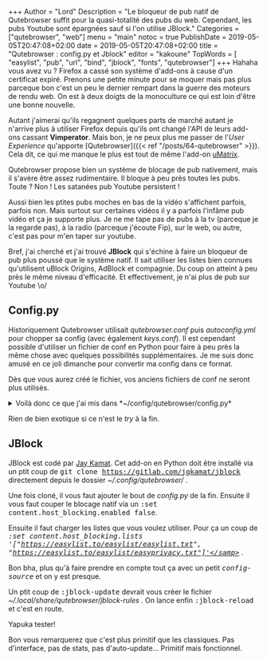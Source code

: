 +++
Author = "Lord"
Description = "Le bloqueur de pub natif de Qutebrowser suffit pour la quasi-totalité des pubs du web. Cependant, les pubs Youtube sont épargnées sauf si l'on utilise JBlock."
Categories = ["qutebrowser", "web"]
menu = "main"
notoc = true
PublishDate = 2019-05-05T20:47:08+02:00
date = 2019-05-05T20:47:08+02:00
title = "Qutebrowser : config.py et Jblock"
editor = "kakoune"
TopWords = [  "easylist", "pub", "url", "bind", "jblock", "fonts", "qutebrowser"]
+++
Hahaha vous avez vu ?
Firefox a cassé son système d'add-ons à cause d'un certificat expiré.
Prenons une petite minute pour se moquer mais pas plus parceque bon c'est un peu le dernier rempart dans la guerre des moteurs de rendu web.
On est à deux doigts de la monoculture ce qui est loin d'être une bonne nouvelle.

Autant j'aimerai qu'ils regagnent quelques parts de marché autant je n'arrive plus à utiliser Firefox depuis qu'ils ont changé l'API de leurs add-ons cassant **Vimperator**.
Mais bon, je ne peux plus me passer de l'*User Experience* qu'apporte [Qutebrowser]({{< ref "/posts/64-qutebrowser" >}}).
Cela dit, ce qui me manque le plus est tout de même l'add-on [uMatrix](https://geekfault.org/2016/05/11/umatrix-le-firewall-pour-navigateur/).

Qutebrowser propose bien un système de blocage de pub nativement, mais il s'avère être assez rudimentaire.
Il bloque à peu près toutes les pubs.
Toute ?
Non !
Les satanées pub Youtube persistent !

Aussi bien les ptites pubs moches en bas de la vidéo s'affichent parfois, parfois non.
Mais surtout sur certaines vidéos il y a parfois l'infâme pub vidéo et ça je supporte plus.
Je ne me tape pas de pubs à la tv (parceque je la regarde pas), à la radio (parceque j'écoute Fip), sur le web, ou autre, c'est pas pour m'en taper sur youtube.

Bref, j'ai cherché et j'ai trouvé **JBlock** qui s'échine à faire un bloqueur de pub plus poussé que le système natif.
Il sait utiliser les listes bien connues qu'utilisent uBlock Origins, AdBlock et compagnie.
Du coup on atteint à peu près le même niveau d'efficacité.
Et effectivement, je n'ai plus de pub sur Youtube \o/

## Config.py
Historiquement Qutebrowser utilisait *qutebrowser.conf* puis *autoconfig.yml* pour chopper sa config (avec également *keys.conf*).
Il est cependant possible d'utiliser un fichier de conf en Python pour faire à peu près la même chose avec quelques possibilités supplémentaires.
Je me suis donc amusé en ce joli dimanche pour convertir ma config dans ce format.

Dès que vous aurez créé le fichier, vos anciens fichiers de conf ne seront plus utilisés.

<details><summary>Voilà donc ce que j'ai mis dans *~/config/qutebrowser/config.py*</summary>
{{< highlight "python" >}}
from qutebrowser.config.configfiles import ConfigAPI
from qutebrowser.config.config import ConfigContainer

import sys, os

config = config
c = c

# Bindings
config.bind('o', 'set-cmd-text -s :open', mode='normal')
config.bind('O', 'set-cmd-text -s :open {url:pretty}', mode='normal')
config.bind('w', 'set-cmd-text -s :open -t', mode='normal')
config.bind('W', 'set-cmd-text -s :open -t {url:pretty}', mode='normal')
config.bind('Fy', 'hint links yank-primary', mode='normal')
config.bind('Fy', 'hint links yank-primary', mode='normal')
config.bind('yy', 'yank -s', mode='normal')
config.bind('m', 'spawn --detach mpv {url}', mode='normal')
config.bind('Fm', 'hint links spawn --detach mpv {hint-url}', mode='normal')
config.unbind('F')

#Config perso
c.editor.command = ["kakoune -e vim {}"]
c.zoom.default = 150
c.messages.timeout = 10000
c.downloads.remove_finished = 30000
c.content.headers.do_not_track = True
c.completion.height = "33%"
c.tabs.show = "multiple"
c.tabs.tabs_are_windows = True
c.content.javascript.enabled = False
c.hints.mode = "number"
c.url.searchengines = {'DEFAULT':'https://duckduckgo.com/?q={}','y':'https://youtube.com/results?search_query={}','w':'https://fr.wikipedia.org/w/index.php?search={}'}

#Fonts
c.fonts.statusbar = "17pt monospace"
c.fonts.downloads = "17pt monospace"
c.fonts.hints = "18pt monospace"
c.fonts.keyhint = "17pt monospace"
c.fonts.messages.error = "17pt monospace"
c.fonts.messages.info = "17pt monospace"
c.fonts.messages.warning = "17pt monospace"
c.fonts.completion.entry = "17pt monospace"
c.fonts.completion.category = "17pt monospace"
c.fonts.prompts = "17pt monospace"


try:
	from qutebrowser.api import message
	sys.path.append(os.path.join(sys.path[0], 'jblock'))
	config.source("jblock/jblock/integrations/qutebrowser.py")
except ImportError:
	pass
{{< / highlight >}}
</details>

Rien de bien exotique si ce n'est le *try* à la fin.

## JBlock
JBlock est codé par [Jay Kamat](https://jgkamat.gitlab.io).
Cet add-on en Python doit être installé via un ptit coup de <samp>git clone https://gitlab.com/jgkamat/jblock</samp> directement depuis le dossier *~/.config/qutebrowser/* .

Une fois cloné, il vous faut ajouter le bout de *config.py* de la fin.
Ensuite il vous faut couper le blocage natif via un <samp>:set content.host_blocking.enabled false</samp>.

Ensuite il faut charger les listes que vous voulez utiliser.
Pour ça un coup de *<samp>:set content.host_blocking.lists '["https://easylist.to/easylist/easylist.txt", "https://easylist.to/easylist/easyprivacy.txt"]'</samp>* .

Bon bha, plus qu'à faire prendre en compte tout ça avec un petit <samp>*config-source*</samp> et on y est presque.

Un ptit coup de <samp>:jblock-update</samp> devrait vous créer le fichier *~/.local/share/qutebrowser/jblock-rules* .
On lance enfin <samp>:jblock-reload</samp> et c'est en route.

Yapuka tester!

Bon vous remarquerez que c'est plus primitif que les classiques.
Pas d'interface, pas de stats, pas d'auto-update…
Primitif mais fonctionnel.
